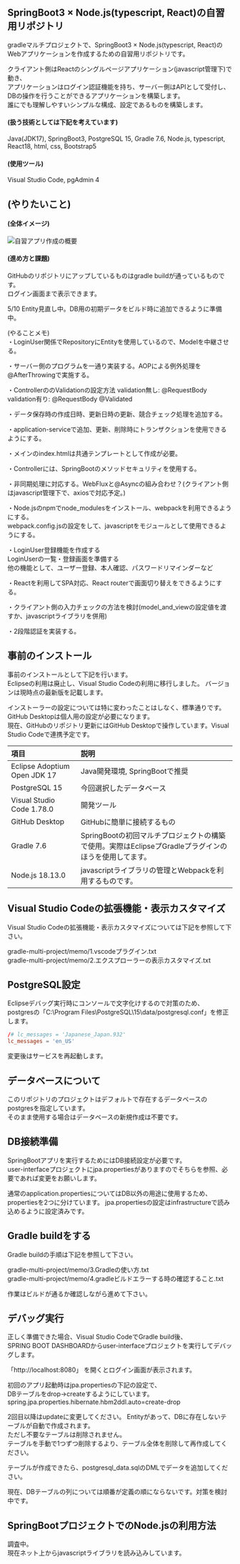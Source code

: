 ## SpringBoot3 × Node.js(typescript, React)の自習用リポジトリ
gradleマルチプロジェクトで、SpringBoot3 × Node.js(typescript, React)の  
Webアプリケーションを作成するための自習用リポジトリです。  

クライアント側はReactのシングルページアプリケーション(javascript管理下)で動き、  
アプリケーションはログイン認証機能を持ち、サーバー側はAPIとして受付し、  
DBの操作を行うことができるアプリケーションを構築します。  
誰にでも理解しやすいシンプルな構成、設定であるものを構築します。   

#### (扱う技術としては下記を考えています)
Java(JDK17), SpringBoot3, PostgreSQL 15, Gradle 7.6, Node.js, typescript, React18, html, css, Bootstrap5  

#### (使用ツール)
Visual Studio Code, pgAdmin 4  

## (やりたいこと)

#### (全体イメージ)  
![自習アプリ作成の概要](https://user-images.githubusercontent.com/32920703/218778468-d0df6e7e-dd67-4ebc-9114-6b9c745dd639.png)


#### (進め方と課題)  
GitHubのリポジトリにアップしているものはgradle buildが通っているものです。  
ログイン画面まで表示できます。  

5/10 Entity見直し中。DB用の初期データをビルド時に追加できるように準備中。

(やることメモ)  
・LoginUser関係でRepositoryにEntityを使用しているので、Modelを中継させる。

・サーバー側のプログラムを一通り実装する。AOPによる例外処理を@AfterThrowingで実施する。 

・ControllerののValidationの設定方法
validation無し: @RequestBody  
validation有り: @RequestBody @Validated  

・データ保存時の作成日時、更新日時の更新、競合チェック処理を追加する。  

・application-serviceで追加、更新、削除時にトランザクションを使用できるようにする。  

・メインのindex.htmlは共通テンプレートとして作成が必要。  

・Controllerには、SpringBootのメソッドセキュリティを使用する。  

・非同期処理に対応する。WebFluxと@Asyncの組み合わせ？(クライアント側はjavascript管理下で、axiosで対応予定。)

・Node.jsのnpmでnode_modulesをインストール、webpackを利用できるようにする。  
webpack.config.jsの設定をして、javascriptをモジュールとして使用できるようにする。    

・LoginUser登録機能を作成する  
LoginUserの一覧・登録画面を準備する  
他の機能として、ユーザー登録、本人確認、パスワードリマインダーなど  

・Reactを利用してSPA対応、React routerで画面切り替えをできるようにする。  

・クライアント側の入力チェックの方法を検討(model_and_viewの設定値を渡すか、javascriptライブラリを併用)

・2段階認証を実装する。  


## 事前のインストール
事前のインストールとして下記を行います。  
Eclipseの利用は廃止し、Visual Studio Codeの利用に移行しました。
バージョンは現時点の最新版を記載します。  

インストーラーの設定については特に変わったことはしなく、標準通りです。  
GitHub Desktopは個人用の設定が必要になります。  
現在、GitHubのリポジトリ更新にはGitHub Desktopで操作しています。Visual Studio Codeで連携予定です。  

| 項目 | 説明 |
| :--- | :--- |
| Eclipse Adoptium Open JDK 17 | Java開発環境, SpringBootで推奨 |
| PostgreSQL 15 | 今回選択したデータベース |
| Visual Studio Code 1.78.0 | 開発ツール |
| GitHub Desktop | GitHubに簡単に接続するもの |
| Gradle 7.6 | SpringBootの初回マルチプロジェクトの構築で使用。実際はEclipseプGradleプラグインのほうを使用してます。 |
| Node.js 18.13.0 | javascriptライブラリの管理とWebpackを利用するものです。 |

## Visual Studio Codeの拡張機能・表示カスタマイズ
Visual Studio Codeの拡張機能・表示カスタマイズについては下記を参照して下さい。  

gradle-multi-project/memo/1.vscodeプラグイン.txt  
gradle-multi-project/memo/2.エクスプローラーの表示カスタマイズ.txt  

## PostgreSQL設定  
Eclipseデバッグ実行時にコンソールで文字化けするので対策のため、  
postgresの「C:\Program Files\PostgreSQL\15\data/postgresql.conf」を修正します。  

```postgresql.conf
/# lc_messages = 'Japanese_Japan.932'
lc_messages = 'en_US'
```

変更後はサービスを再起動します。  

## データベースについて
このリポジトリのプロジェクトはデフォルトで存在するデータベースのpostgresを指定しています。  
そのまま使用する場合はデータベースの新規作成は不要です。  

## DB接続準備
SpringBootアプリを実行するためにはDB接続設定が必要です。  
user-interfaceプロジェクトにjpa.propertiesがありますのでそちらを参照、必要であれば変更をお願いします。

通常のapplication.propertiesについてはDB以外の用途に使用するため、propertiesを2つに分けています。
jpa.propertiesの設定はinfrastructureで読み込めるように設定済みです。

## Gradle buildをする
Gradle buildの手順は下記を参照して下さい。 

gradle-multi-project/memo/3.Gradleの使い方.txt  
gradle-multi-project/memo/4.gradleビルドエラーする時の確認すること.txt  

作業はビルドが通るか確認しながら進めて下さい。 

## デバッグ実行
正しく準備できた場合、Visual Studio CodeでGradle build後、  
SPRING BOOT DASHBOARDからuser-interfaceプロジェクトを実行してデバッグします。  

「http://localhost:8080」 を開くとログイン画面が表示されます。  
  
初回のアプリ起動時はjpa.propertiesの下記の設定で、  
DBテーブルをdrop->createするようにしています。 
spring.jpa.properties.hibernate.hbm2ddl.auto=create-drop  

2回目以降はupdateに変更してください。
Entityがあって、DBに存在しないテーブルが自動で作成されます。  
ただし不要なテーブルは削除されません。  
テーブルを手動で1つずつ削除するより、テーブル全体を削除して再作成してください。    

テーブルが作成できたら、postgresql_data.sqlのDMLでデータを追加してください。  

現在、DBテーブルの列については順番が定義の順にならないです。対策を検討中です。  


## SpringBootプロジェクトでのNode.jsの利用方法
調査中。  
現在ネット上からjavascriptライブラリを読み込みしています。
 
